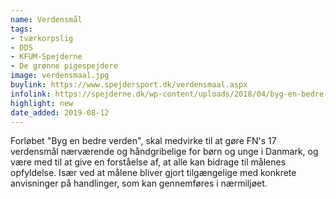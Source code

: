 ```yaml
---
name: Verdensmål
tags:
- tværkorpslig
- DDS
- KFUM-Spejderne
- De grønne pigespejdere
image: verdensmaal.jpg
buylink: https://www.spejdersport.dk/verdensmaal.aspx
infolink: https://spejderne.dk/wp-content/uploads/2018/04/byg-en-bedre-verden-onlinemagasin-opslag.pdf
highlight: new
date_added: 2019-08-12
---
```

Forløbet "Byg en bedre verden", skal medvirke til at gøre FN's 17 verdensmål nærværende og håndgribelige for børn og unge i Danmark, og være med til at give en forståelse af, at alle kan bidrage til målenes opfyldelse. Især ved at målene bliver gjort tilgængelige med konkrete anvisninger på handlinger, som kan gennemføres i nærmiljøet.
